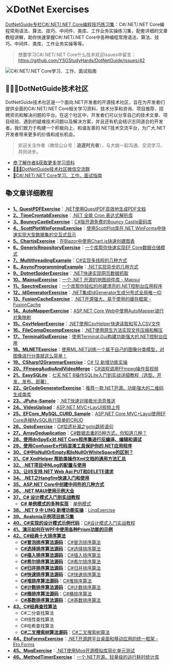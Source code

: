 # ⚔DotNet Exercises
[DotNetGuide专栏C#/.NET/.NET Core编程技巧练习集](https://github.com/YSGStudyHards/DotNetGuide)：C#/.NET/.NET Core编程常用语法、算法、技巧、中间件、类库、工作业务实操练习集，配套详细的文章教程讲解，助你快速掌握C#/.NET/.NET Core中各种编程常用语法、算法、技巧、中间件、类库、工作业务实操等等。

>想要学习C#/.NET/.NET Core什么技术欢迎Issues中留言：https://github.com/YSGStudyHards/DotNetGuide/issues/42

![C#/.NET/.NET Core学习、工作、面试指南](https://images.cnblogs.com/cnblogs_com/Can-daydayup/2336807/o_230817182324_%E5%AD%A6%E4%B9%A0%E5%B7%A5%E4%BD%9C%E9%9D%A2%E8%AF%95%E6%8C%87%E5%8D%97.png "C#/.NET/.NET Core学习、工作、面试指南")

## 👨‍👩‍👦DotNetGuide技术社区
DotNetGuide技术社区是一个面向.NET开发者的开源技术社区，旨在为开发者们提供全面的C#/.NET/.NET Core相关学习资料、技术分享和咨询、项目推荐、招聘资讯和解决问题的平台。在这个社区中，开发者们可以分享自己的技术文章、项目经验、遇到的疑难技术问题以及解决方案，并且还有机会结识志同道合的开发者。我们致力于构建一个积极向上、和谐友善的.NET技术交流平台，为广大.NET开发者带来更多的价值和成长机会。

> 欢迎关注作者（微信公众号：**追逐时光者**），与大姚一起沟通、交流学习、共同进步。
* [😎了解作者&获取更多学习资料](https://mp.weixin.qq.com/s/dCyKG6n6l5ICTl24dKNqbw)
* [👨‍👩‍👦DotNetGuide技术社区微信交流群](https://mp.weixin.qq.com/s/07UYvW8uuspWaaBrWjw2MQ)
* [🌈C#/.NET/.NET Core学习、工作、面试指南](https://github.com/YSGStudyHards/DotNetGuide)

## 📚文章详细教程
- [**1、QuestPDFExercise**](https://github.com/YSGStudyHards/DotNetExercises/tree/master/QuestPDFExercise)：[.NET使用QuestPDF高效地生成PDF文档](https://mp.weixin.qq.com/s/ZLxDsDE-UQnYdLnVw4h3Kg)
- [**2、TimeCrontabExercise**](https://github.com/YSGStudyHards/DotNetExercises/tree/master/TimeCrontabExercise)：[.NET 全能 Cron 表达式解析库](https://mp.weixin.qq.com/s/sO_TdFNNsUUQKePoEliTAA)
- [**3、BouncyCastleExercise**](https://github.com/YSGStudyHards/DotNetExercises/tree/master/BouncyCastleExercise)：[C#版开源免费的Bouncy Castle密码库](https://mp.weixin.qq.com/s/_VLzuDkyELusgsjFO6Wkog)
- [**4、ScottPlotWinFormsExercise**](https://github.com/YSGStudyHards/DotNetExercises/tree/master/ScottPlotWinFormsExercise)：[使用ScottPlot库在.NET WinForms中快速实现大型数据集的交互式显示
](https://mp.weixin.qq.com/s/d-nUV3pLQ5_MhyfV4rEzAg)
- [**5、ChartjsExercise**](https://github.com/YSGStudyHards/DotNetExercises/tree/master/ChartjsExercise)：[在Blazor中使用Chart.js快速创建图表](https://mp.weixin.qq.com/s/AfTWnRfS-aq32hdTn2VgdQ)
- [**6、GenericRepositoryExercise**](https://github.com/YSGStudyHards/DotNetExercises/tree/master/GenericRepositoryExercise)：[一个库帮你快速实现EF Core数据仓储模式](https://mp.weixin.qq.com/s/OQINTUyppNyh53GkOOaxMA)
- [**7、MultithreadingExample**](https://github.com/YSGStudyHards/DotNetGuide/blob/main/DotNetGuidePractice/HelloDotNetGuide/%E5%BC%82%E6%AD%A5%E5%A4%9A%E7%BA%BF%E7%A8%8B%E7%BC%96%E7%A8%8B/MultithreadingExample.cs)：[C#实现多线程的几种方式](https://mp.weixin.qq.com/s/mnyoD9l6VNmjbTbvI0x1nA)
- [**8、AsyncProgrammingExample**](https://github.com/YSGStudyHards/DotNetGuide/blob/main/DotNetGuidePractice/HelloDotNetGuide/%E5%BC%82%E6%AD%A5%E5%A4%9A%E7%BA%BF%E7%A8%8B%E7%BC%96%E7%A8%8B/AsyncProgrammingExample.cs)：[.NET实现异步的几种方式](https://mp.weixin.qq.com/s/4XQ9uVmLvnOQwnkYLHFNag)
- [**9、DotnetSpiderExercise**](https://github.com/YSGStudyHards/DotNetExercises/tree/master/DotnetSpiderExercise)：[.NET快速实现网页数据抓取](https://mp.weixin.qq.com/s/Z4liThmMdTXJXXrSIZCUxg)
- [**10、MapsuiExercise**](https://github.com/YSGStudyHards/DotNetExercises/tree/master/MapsuiExercise)：[一个 .NET 开源的地图组件库 - Mapsui](https://mp.weixin.qq.com/s/ltw3K87fqJO9qvSCQ0ao6g)
- [**11、SpectreExercise**](https://github.com/YSGStudyHards/DotNetExercises/tree/master/SpectreExercise)：[一个库帮你轻松的创建漂亮的.NET控制台应用程序](https://mp.weixin.qq.com/s/K1yOmNQFyl3RObrnBbG8LA)
- [**12、IdGeneratorExercise**](https://github.com/YSGStudyHards/DotNetExercises/tree/master/IdGeneratorExercise)：[.NET集成IdGenerator生成分布式全局唯一ID](https://mp.weixin.qq.com/s/U1qKb4nYkQNtbXmQJkxyPA)
- [**13、FusionCacheExercise**](https://github.com/YSGStudyHards/DotNetExercises/tree/master/FusionCacheExercise)：[.NET开源强大、易于使用的缓存框架 - FusionCache](https://mp.weixin.qq.com/s/7CnK70qJRRb-OAqR9qAvAw)
- [**14、AutoMapperExercise**](https://github.com/YSGStudyHards/DotNetExercises/tree/master/AutoMapperExercise)：[ASP.NET Core Web中使用AutoMapper进行对象映射](https://mp.weixin.qq.com/s/i4Wn0ox22gIffB8UwoBZXQ)
- [**15、CsvHelperExercise**](https://github.com/YSGStudyHards/DotNetExercises/tree/master/CsvHelperExercise)：[.NET使用CsvHelper快速读取和写入CSV文件](https://mp.weixin.qq.com/s/md9kqIyVOKkvQv8xD7LCWA)
- [**16、FileCompDecompExercise**](https://github.com/YSGStudyHards/DotNetExercises/tree/master/FileCompDecompExercise)：[.NET使用原生方法实现文件压缩和解压](https://mp.weixin.qq.com/s/CCV2QC9-TFIM45sSyKYLag)
- [**17、TerminalGuiExercise**](https://github.com/YSGStudyHards/DotNetExercises/tree/master/TerminalGuiExercise)：[使用Terminal.Gui构建功能强大的.NET控制台应用](https://mp.weixin.qq.com/s/c9eonfbaHksv5vIc3tH0Ig)
- [**18、MLNETExercise**](https://github.com/YSGStudyHards/DotNetExercises/tree/master/MLNETExercise)：[使用ML.NET训练一个属于自己的图像分类模型，对图像进行分类就这么简单！](https://mp.weixin.qq.com/s/TMC6Dzk-k_Xs13THNNhbbA)
- [**19、CSharp12GrammarExercise**](https://github.com/YSGStudyHards/DotNetGuide/blob/main/DotNetGuidePractice/HelloDotNetGuide/CSharp%E8%AF%AD%E6%B3%95/CSharp12GrammarExercise.cs)：[C# 12 新增功能实操](https://mp.weixin.qq.com/s/P-f-cP9bpUD99RsB3lQOzA)
- [**20、FFmpegAudioAndVideoMerge**](https://github.com/YSGStudyHards/FFmpegAudioAndVideoMerge)：[C#进程调用FFmpeg操作音视频](https://mp.weixin.qq.com/s/7mz0cUddAp0vhR7JnD3hNg)
- [**21、EasySQLite**](https://github.com/YSGStudyHards/EasySQLite)：[七天.NET 8操作SQLite入门到实战详细教程（选型、开发、发布、部署）](https://mp.weixin.qq.com/s/6aKoDIle7nMr2aflMvhdmw)
- [**22、QrCodeGeneratorExercise**](https://github.com/YSGStudyHards/DotNetExercises/tree/master/QrCodeGeneratorExercise)：[推荐一款.NET开源、功能强大的二维码生成类库](https://mp.weixin.qq.com/s/9XoyCoKM79lUhilckPle2Q)
- [**23、JPuhs-Sample**](https://github.com/YSGStudyHards/JPuhs-Sample)：[.NET快速对接极光消息推送](https://mp.weixin.qq.com/s/aFzmC-IjiKxtE5j3MK9y2A)
- [**24、VideoUpload**](https://github.com/YSGStudyHards/VideoUpload)：[ASP.NET MVC+LayUI视频上传](https://mp.weixin.qq.com/s/7fCEMbHpvkP07FwxqSzCbQ)
- [**25、EFCore_MySQL_CURD_Sample**](https://github.com/YSGStudyHards/ASP.NET-Core-MVC-Layui-EF-Core-CRUD_Sample)：[ASP.NET Core MVC+Layui使用EF Core连接MySQL执行简单的CRUD](https://mp.weixin.qq.com/s/pGwKa6Tsd4t8iSt5_bzMlQ)
- [**26、GotoExercise**](https://github.com/YSGStudyHards/DotNetGuide/blob/main/DotNetGuidePractice/HelloDotNetGuide/CSharp%E8%AF%AD%E6%B3%95/GotoExercise.cs)：[C#拾遗补漏之goto跳转语句](https://mp.weixin.qq.com/s/sUtAUJpQthiP6pciE1U9nA)
- [**27、ArrayDeduplication**](https://github.com/YSGStudyHards/DotNetGuide/blob/main/DotNetGuidePractice/HelloDotNetGuide/%E6%95%B0%E7%BB%84%E7%9B%B8%E5%85%B3/ArrayDeduplication.cs)：[C#数据去重的5种方式，你知道几种？](https://mp.weixin.qq.com/s/_eoiBm0y02CSSHUKCjEoaQ)
- [**28、使用dnSpyEx对.NET Core程序集进行反编译、编辑和调试**](https://mp.weixin.qq.com/s/KhF6e9yI1ew2A-b0ZZ5Ofw)
- [**29、使用ConfuserEx代码混淆工具保护你的.NET应用程序**](https://mp.weixin.qq.com/s/XlpcKtCXCARonDA1sPdUnw)
- [**30、C#中IsNullOrEmpty和IsNullOrWhiteSpace的区别？**](https://mp.weixin.qq.com/s/50DYqNYHVj9gb4XNGGqE9w)
- [**31、C# XmlHelper 帮助类操作Xml文档的通用方法汇总**](https://mp.weixin.qq.com/s/VHbEWb0-MlHSDNSnr0Foug)
- [**32、.NET项目中NLog的配置与使用**](https://mp.weixin.qq.com/s/Fvu0e6tFKGiRE7qhxUWurQ)
- [**33、让IIS支持.NET Web Api PUT和DELETE请求**](https://mp.weixin.qq.com/s/kmcQrvFPY6wCVlV6lT3Wzg)
- [**34、.NET之Hangfire快速入门和使用**](https://mp.weixin.qq.com/s/fokjKhfFZyhD8XOW21Etug)
- [**35、ASP.NET Core中创建中间件的几种方式**](https://mp.weixin.qq.com/s/DJLE9m3LhYFI8WQUKVygjA)
- [**36、.NET MAUI使用示例大全**](https://github.com/VladislavAntonyuk/MauiSamples)
- [**37、C# 设计模式入门到实战教程**](https://mp.weixin.qq.com/s/FM0ThUR92EcXJ3YY313ifw)
   - [**C# 单例模式的多种实现**](https://mp.weixin.qq.com/s/Ub3OAThfay4_EasKnYCGUw)：[单例模式](https://github.com/YSGStudyHards/DotNetGuide/blob/main/DotNetGuidePractice/HelloDotNetGuide/%E8%AE%BE%E8%AE%A1%E6%A8%A1%E5%BC%8F/%E5%8D%95%E4%BE%8B%E6%A8%A1%E5%BC%8F.cs)
- [**38、.NET 9 中 LINQ 新增功能实操**](https://mp.weixin.qq.com/s/lF1O-0FpKLDSYowZ2DjX3g)：[LinqExercise](https://github.com/YSGStudyHards/DotNetGuide/blob/main/DotNetGuidePractice/HelloDotNetGuide/CSharp%E8%AF%AD%E6%B3%95/LinqExercise.cs)
- [**39、Avalonia示例项目练习集**](https://github.com/AvaloniaUI/Avalonia.Samples)
- [**40、C#实现的设计模式示例代码**](https://github.com/sheng-jie/Design-Pattern)：[C#设计模式入门实战教程](https://mp.weixin.qq.com/s/FM0ThUR92EcXJ3YY313ifw)
- [**41、演示如何在WPF中使用各种Prism功能的示例**](https://github.com/PrismLibrary/Prism-Samples-Wpf)
- [**42、C#经典十大排序算法**](https://mp.weixin.qq.com/s/RZpAuht7yNLdG4Nb6TGinw)
   - [**C#冒泡排序算法源码**](https://github.com/YSGStudyHards/DotNetGuide/blob/main/DotNetGuidePractice/HelloDotNetGuide/%E5%B8%B8%E8%A7%81%E7%AE%97%E6%B3%95/%E5%86%92%E6%B3%A1%E6%8E%92%E5%BA%8F%E7%AE%97%E6%B3%95.cs)：[C#冒泡排序算法](https://mp.weixin.qq.com/s/z_LPZ6QUFNJcwaEw_H5qbQ)
   - [**C#选择排序算法源码**](https://github.com/YSGStudyHards/DotNetGuide/blob/main/DotNetGuidePractice/HelloDotNetGuide/%E5%B8%B8%E8%A7%81%E7%AE%97%E6%B3%95/%E9%80%89%E6%8B%A9%E6%8E%92%E5%BA%8F%E7%AE%97%E6%B3%95.cs)：[C#选择排序算法](https://mp.weixin.qq.com/s/RZpAuht7yNLdG4Nb6TGinw)
   - [**C#插入排序算法源码**](https://github.com/YSGStudyHards/DotNetGuide/blob/main/DotNetGuidePractice/HelloDotNetGuide/%E5%B8%B8%E8%A7%81%E7%AE%97%E6%B3%95/%E6%8F%92%E5%85%A5%E6%8E%92%E5%BA%8F%E7%AE%97%E6%B3%95.cs)：[C#插入排序算法](https://mp.weixin.qq.com/s/YEregZ_GOGgEltGUJadycw)
   - [**C#希尔排序算法源码**](https://github.com/YSGStudyHards/DotNetGuide/blob/main/DotNetGuidePractice/HelloDotNetGuide/%E5%B8%B8%E8%A7%81%E7%AE%97%E6%B3%95/%E5%B8%8C%E5%B0%94%E6%8E%92%E5%BA%8F%E7%AE%97%E6%B3%95.cs)：[C#希尔排序算法](https://mp.weixin.qq.com/s/_t9QVuj_rLcNomyv7LcGMA)
   - [**C#归并排序算法源码**](https://github.com/YSGStudyHards/DotNetGuide/blob/main/DotNetGuidePractice/HelloDotNetGuide/%E5%B8%B8%E8%A7%81%E7%AE%97%E6%B3%95/%E5%BD%92%E5%B9%B6%E6%8E%92%E5%BA%8F%E7%AE%97%E6%B3%95.cs)：[C#归并排序算法](https://mp.weixin.qq.com/s/ToURWBfVIl7087Ago8fGdQ)
   - [**C#快速排序算法源码**](https://github.com/YSGStudyHards/DotNetGuide/blob/main/DotNetGuidePractice/HelloDotNetGuide/%E5%B8%B8%E8%A7%81%E7%AE%97%E6%B3%95/%E5%BF%AB%E9%80%9F%E6%8E%92%E5%BA%8F%E7%AE%97%E6%B3%95.cs)：[C#快速排序算法](https://mp.weixin.qq.com/s/7vms2Q4s7DBdFs31w4cfVA)
   - [**C#堆排序算法源码**](https://github.com/YSGStudyHards/DotNetGuide/blob/main/DotNetGuidePractice/HelloDotNetGuide/%E5%B8%B8%E8%A7%81%E7%AE%97%E6%B3%95/%E5%A0%86%E6%8E%92%E5%BA%8F%E7%AE%97%E6%B3%95.cs)：[C#堆排序算法](https://mp.weixin.qq.com/s/zS_ESKzlg05ICqFPIaePkg)
   - [**C#计数排序算法源码**](https://github.com/YSGStudyHards/DotNetGuide/blob/main/DotNetGuidePractice/HelloDotNetGuide/%E5%B8%B8%E8%A7%81%E7%AE%97%E6%B3%95/%E8%AE%A1%E6%95%B0%E6%8E%92%E5%BA%8F%E7%AE%97%E6%B3%95.cs)：[C#计数排序算法](https://mp.weixin.qq.com/s/PA5NNqcy3CM9PSncWCsmEg)
   - [**C#桶排序算法源码**](https://github.com/YSGStudyHards/DotNetGuide/blob/main/DotNetGuidePractice/HelloDotNetGuide/%E5%B8%B8%E8%A7%81%E7%AE%97%E6%B3%95/%E6%A1%B6%E6%8E%92%E5%BA%8F%E7%AE%97%E6%B3%95.cs)：[C#桶排序算法](https://mp.weixin.qq.com/s/YzviDcm3-4E5Wf2jooylJQ)
   - [**C#基数排序算法源码**](https://github.com/YSGStudyHards/DotNetGuide/blob/main/DotNetGuidePractice/HelloDotNetGuide/%E5%B8%B8%E8%A7%81%E7%AE%97%E6%B3%95/%E5%9F%BA%E6%95%B0%E6%8E%92%E5%BA%8F%E7%AE%97%E6%B3%95.cs)：[C#基数排序算法](https://mp.weixin.qq.com/s/dCG-LLim4UGD1kIY2a3hmA)
- [**43、C#经典查找算法**](https://mp.weixin.qq.com/s/zj9oZBajcewU6yP4y8e_ow)
   - C#二分查找算法
   - C#线性查找算法
   - C#哈希查找算法
   - [**C#二叉搜索树算法源码**](https://github.com/YSGStudyHards/DotNetGuide/blob/main/DotNetGuidePractice/HelloDotNetGuide/%E5%B8%B8%E8%A7%81%E7%AE%97%E6%B3%95/%E4%BA%8C%E5%8F%89%E6%90%9C%E7%B4%A2%E6%A0%91%E7%AE%97%E6%B3%95.cs)：[C#二叉搜索树算法](https://mp.weixin.qq.com/s/qs8CZzjtmyXkQhkRWmqllA)
- [**44、EtoFormsExercise**](https://github.com/YSGStudyHards/DotNetExercises/tree/master/EtoFormsExercise)：[.NET开源跨平台桌面和移动应用的统一框架 - Eto.Forms](https://mp.weixin.qq.com/s/rknEF3jT568LbMsnCs3zqA)
- [**45、MoqExercise**](https://github.com/YSGStudyHards/DotNetExercises/tree/master/MoqExercise)：[.NET使用Moq开源模拟库简化单元测试](https://mp.weixin.qq.com/s/lJMf3UP1TQHAdE1gi9DWQw)
- [**46、MethodTimerExercise**](https://github.com/YSGStudyHards/DotNetExercises/tree/master/MethodTimerExercise)：[一个.NET开源、轻量级的运行耗时统计库](https://mp.weixin.qq.com/s/YRNodWl8pxEk_OnAkY92Gw)

